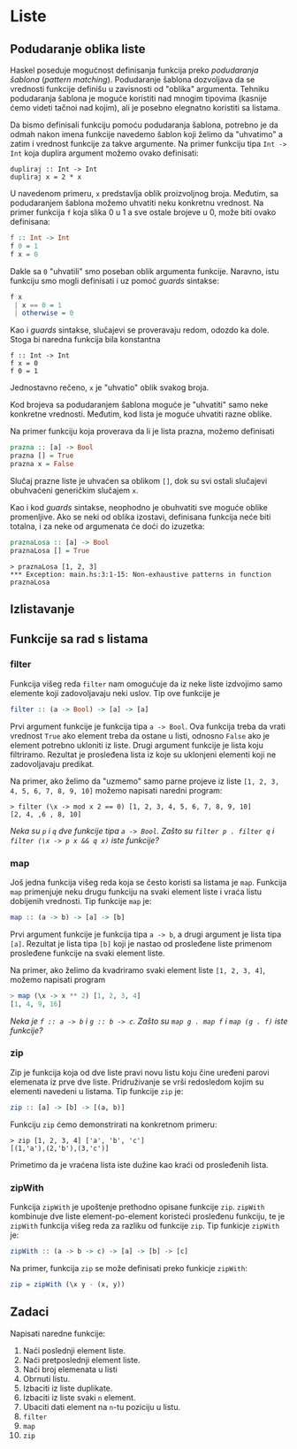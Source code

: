 # Liste

## Podudaranje oblika liste

Haskel poseduje mogućnost definisanja funkcija preko *podudaranja šablona* (*pattern matching*). Podudaranje šablona dozvoljava da se vrednosti funkcije definišu u zavisnosti od "oblika" argumenta. Tehniku podudaranja šablona je moguće koristiti nad mnogim tipovima (kasnije ćemo videti tačnoi nad kojim), ali je posebno elegnatno koristiti sa listama.

Da bismo definisali funkciju pomoću podudaranja šablona, potrebno je da odmah nakon imena funkcije navedemo šablon koji želimo da "uhvatimo" a zatim i vrednost funkcije za takve argumente. Na primer funkciju tipa `Int -> Int` koja duplira argument možemo ovako definisati:


```haskel
dupliraj :: Int -> Int
dupliraj x = 2 * x
```

U navedenom primeru, `x` predstavlja oblik proizvoljnog broja. Međutim, sa podudaranjem šablona možemo uhvatiti neku konkretnu vrednost. Na primer funkcija `f` koja slika 0 u 1 a sve ostale brojeve u 0, može biti ovako definisana:

```haskell
f :: Int -> Int
f 0 = 1
f x = 0
```

Dakle sa `0` "uhvatili" smo poseban oblik argumenta funkcije. Naravno, istu funkciju smo mogli definisati i uz pomoć *guards* sintakse:

```haskell
f x 
 | x == 0 = 1
 | otherwise = 0
```

Kao i *guards* sintakse, slučajevi se proveravaju redom, odozdo ka dole. Stoga bi naredna funkcija bila konstantna

```
f :: Int -> Int
f x = 0
f 0 = 1
```

Jednostavno rečeno, `x` je "uhvatio" oblik svakog broja. 

Kod brojeva sa podudaranjem šablona moguće je "uhvatiti" samo neke konkretne vrednosti. Međutim, kod lista je moguće uhvatiti razne oblike. 

Na primer funkciju koja proverava da li je lista prazna, možemo definisati

```haskell
prazna :: [a] -> Bool
prazna [] = True
prazna x = False
```

Slučaj prazne liste je uhvaćen sa oblikom `[]`, dok su svi ostali slučajevi obuhvaćeni generičkim slučajem `x`. 


Kao i kod *guards* sintakse, neophodno je obuhvatiti sve moguće oblike promenljive. Ako se neki od oblika izostavi, definisana funkcija neće biti totalna, i za neke od argumenata će doći do izuzetka:

```haskell
praznaLosa :: [a] -> Bool
praznaLosa [] = True
```

```
> praznaLosa [1, 2, 3]
*** Exception: main.hs:3:1-15: Non-exhaustive patterns in function praznaLosa
```

## Izlistavanje


## Funkcije sa rad s listama


### filter

Funkcija višeg reda `filter` nam omogućuje da iz neke liste izdvojimo samo elemente koji zadovoljavaju neki uslov. Tip ove funkcije je

```haskell
filter :: (a -> Bool) -> [a] -> [a]
```

Prvi argument funkcije je funkcija tipa `a -> Bool`. Ova funkcija treba da vrati vrednost `True` ako element treba da ostane u listi, odnosno `False` ako je element potrebno ukloniti iz liste. Drugi argument funkcije je lista koju filtriramo. Rezultat je prosleđena lista iz koje su uklonjeni elementi koji ne zadovoljavaju predikat.

Na primer, ako želimo da "uzmemo" samo parne projeve iz liste `[1, 2, 3, 4, 5, 6, 7, 8, 9, 10]` možemo napisati naredni program:

```
> filter (\x -> mod x 2 == 0) [1, 2, 3, 4, 5, 6, 7, 8, 9, 10]
[2, 4, ,6 , 8, 10]
```

*Neka su `p` i `q` dve funkcije tipa `a -> Bool`. Zašto su `filter p . filter q` i `filter (\x -> p x && q x)` iste funkcije?*

### map

Još jedna funkcija višeg reda koja se često koristi sa listama je `map`. Funkcija `map` primenjuje neku drugu funkciju na svaki element liste i vraća listu dobijenih vrednosti. Tip funkcije `map` je:

```haskell
map :: (a -> b) -> [a] -> [b]
```

Prvi argument funkcije je funkcija tipa `a -> b`, a drugi argument je lista tipa `[a]`. Rezultat je lista tipa `[b]` koji je nastao od prosleđene liste primenom prosleđene funkcije na svaki element liste.

Na primer, ako želimo da kvadriramo svaki element liste `[1, 2, 3, 4]`, možemo napisati program 

```haskell
> map (\x -> x ** 2) [1, 2, 3, 4]
[1, 4, 9, 16]
```

*Neka je `f :: a -> b` i `g :: b -> c`. Zašto su `map g . map f` i `map (g . f)` iste funkcije?*

### zip

Zip je funkcija koja od dve liste pravi novu listu koju čine uređeni parovi elemenata iz prve dve liste. Pridruživanje se vrši redosledom kojim su elementi navedeni u listama. Tip funkcije `zip` je:

```haskell
zip :: [a] -> [b] -> [(a, b)]
```

Funkciju `zip` ćemo demonstrirati na konkretnom primeru:

```
> zip [1, 2, 3, 4] ['a', 'b', 'c'] 
[(1,'a'),(2,'b'),(3,'c')]
```

Primetimo da je vraćena lista iste dužine kao kraći od prosleđenih lista.


### zipWith

Funkcija `zipWith` je upoštenje  prethodno opisane funkcije `zip`. `zipWith` kombinuje dve liste element-po-element koristeći prosleđenu funkciju, te je `zipWith` funkcija višeg reda za razliku od funkcije `zip`. Tip funkicje `zipWith` je:

```haskell
zipWith :: (a -> b -> c) -> [a] -> [b] -> [c]
```

Na primer, funkcija `zip` se može definisati preko funkicje `zipWith`:

```haskell
zip = zipWith (\x y - (x, y))
```

## Zadaci

Napisati naredne funkcije:
 1. Naći poslednji element liste.
 2. Naći pretposlednji element liste.
 3. Naći broj elemenata u listi
 4. Obrnuti listu.
 5. Izbaciti iz liste duplikate.
 6. Izbaciti iz liste svaki `n` element.
 7. Ubaciti dati element na `n`-tu poziciju u listu.
 8. `filter`
 9. `map`
 10. `zip`
